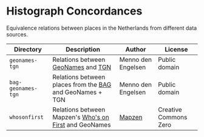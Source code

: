 # Histograph Concordances

Equivalence relations between places in the Netherlands from different data sources.

| Directory          | Description | Author | License
|--------------------|-------------|--------|---------
| `geonames-tgn`     | Relations between [GeoNames](http://www.geonames.org/) and [TGN](http://www.getty.edu/research/tools/vocabularies/tgn/) | Menno den Engelsen | Public domain
| `bag-geonames-tgn` | Relations between places from the [BAG](http://www.basisregistratiesienm.nl/basisregistraties/adressen-en-gebouwen) and GeoNames + TGN | Menno den Engelsen | Public domain
| `whosonfirst`      | Relations between Mapzen's [Who's on First](http://whosonfirst.mapzen.com/) and GeoNames | [Mapzen](https://mapzen.com/) | Creative Commons Zero
